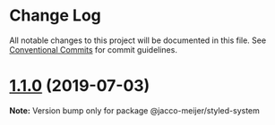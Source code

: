 # Change Log

All notable changes to this project will be documented in this file.
See [Conventional Commits](https://conventionalcommits.org) for commit guidelines.

# [1.1.0](https://github.com/jaccomeijer/wheelroom/compare/@jacco-meijer/styled-system@1.0.8...@jacco-meijer/styled-system@1.1.0) (2019-07-03)

**Note:** Version bump only for package @jacco-meijer/styled-system
